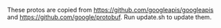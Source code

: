These protos are copied from https://github.com/googleapis/googleapis and
https://github.com/google/protobuf.  Run update.sh to update them.

